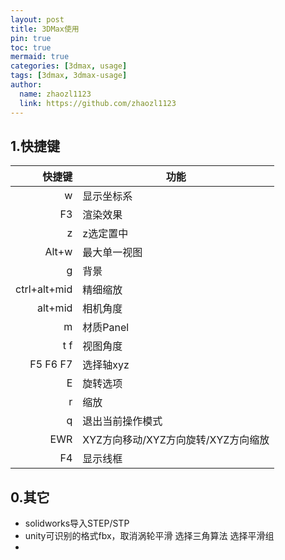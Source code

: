 ```yaml
---
layout: post
title: 3DMax使用
pin: true
toc: true
mermaid: true
categories: [3dmax, usage]
tags: [3dmax, 3dmax-usage]
author:
  name: zhaozl1123
  link: https://github.com/zhaozl1123
---
```


## 1.快捷键

| 快捷键 | 功能 |
|----:| ---------- |
| w    | 显示坐标系 |
|F3|渲染效果|
|z|z选定置中|
|Alt+w|最大单一视图|
|g|背景|
|ctrl+alt+mid|精细缩放|
|alt+mid|相机角度|
|m|材质Panel|
|t f|视图角度|
|F5 F6 F7|选择轴xyz|
|E|旋转选项|
|r|缩放|
|q|退出当前操作模式|
|EWR|XYZ方向移动/XYZ方向旋转/XYZ方向缩放|
|F4|显示线框|

## 0.其它

* solidworks导入STEP/STP
* unity可识别的格式fbx，取消涡轮平滑 选择三角算法 选择平滑组
* 



